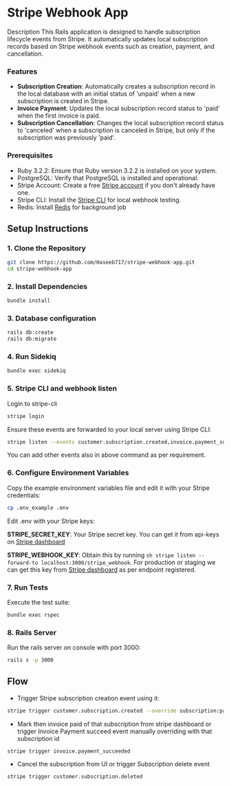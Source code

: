 # Stripe Webhook App

Description
This Rails application is designed to handle subscription lifecycle events from Stripe. It automatically updates local subscription records based on Stripe webhook events such as creation, payment, and cancellation.

### Features
- **Subscription Creation**: Automatically creates a subscription record in the local database with an initial status of 'unpaid' when a new subscription is created in Stripe.
- **Invoice Payment**: Updates the local subscription record status to 'paid' when the first invoice is paid.
- **Subscription Cancellation**: Changes the local subscription record status to 'canceled' when a subscription is canceled in Stripe, but only if the subscription was previously 'paid'.

### Prerequisites
- Ruby 3.2.2: Ensure that Ruby version 3.2.2 is installed on your system.
- PostgreSQL: Verify that PostgreSQL is installed and operational.
- Stripe Account: Create a free [Stripe account](https://dashboard.stripe.com/register) if you don't already have one.
- Stripe CLI: Install the [Stripe CLI](https://stripe.com/docs/stripe-cli) for local webhook testing.
- Redis: Install [Redis](https://redis.io/docs/latest/operate/oss_and_stack/install/install-redis/) for background job

## Setup Instructions
### 1. Clone the Repository
```sh
git clone https://github.com/Haseeb717/stripe-webhook-app.git
cd stripe-webhook-app
```

### 2. Install Dependencies
```sh
bundle install
```

### 3. Database configuration
```sh
rails db:create
rails db:migrate
```

### 4. Run Sidekiq
```sh
bundle exec sidekiq
```


### 5. Stripe CLI and webhook listen
Login to stripe-cli

```sh
stripe login
```
Ensure these events are forwarded to your local server using Stripe CLI:

```sh
stripe listen --events customer.subscription.created,invoice.payment_succeeded,customer.subscription.deleted --forward-to localhost:3000/stripe_webhook
```

You can add other events also in above command as per requirement.

### 6. Configure Environment Variables
Copy the example environment variables file and edit it with your Stripe credentials:

```sh
cp .env_example .env
```
Edit .env with your Stripe keys:

**STRIPE_SECRET_KEY**: Your Stripe secret key. You can get it from api-keys on [Stripe dashboard](https://dashboard.stripe.com/apikeys)

**STRIPE_WEBHOOK_KEY**: Obtain this by running ```sh stripe listen --forward-to localhost:3000/stripe_webhook```. For production or staging we can get this key from [Stripe dashboard](https://dashboard.stripe.com/webhooks) as per endpoint registered.

### 7. Run Tests

Execute the test suite:

```sh 
bundle exec rspec
```

### 8. Rails Server

Run the rails server on console with port 3000:

```sh
rails s -p 3000
```


## Flow

- Trigger Stripe subscription creation event using it:
```sh
stripe trigger customer.subscription.created --override subscription:payment_behavior=default_incomplete --add customer:email=valid-user@mail.com
```

- Mark then invoice paid of that subscription from stripe dashboard or trigger Invoice Payment succeed event manually overriding with that subscription id
```sh
stripe trigger invoice.payment_succeeded
```

- Cancel the subscription from UI or trigger Subscription delete event
```sh
stripe trigger customer.subscription.deleted
```


